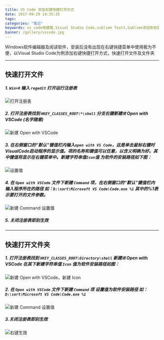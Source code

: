 ```yaml
---
title: VS Code 添加右键快捷打开方式
date: 2017-09-29 14:35:35
tags:
categories: "笔记"
keywords: vs code快捷键,Visual Studio Code,sublime Text3,Sublime添加到右键菜单,将程序添加到右键菜单
banner: /gallery/vscode.jpg
---
```

Windows软件编辑器及阅读软件，安装后没有出现在右键快捷菜单中使用极为不便，以Visual Studio Code为例添加右键快捷打开方式，快速打开文件及文件夹
<!-- more -->


---
## 快速打开文件
##### 1. `Win+R` 输入 `regedit` 打开运行注册表
![打开注册表](https://s1.ax2x.com/2018/01/29/JAUmQ.png)
##### 2. 打开注册表找到 `HKEY_CLASSES_ROOT\*\shell` 分支右键新建`项` Open with VSCode (名字随意)
![新建 Open with VSCode](https://s1.ax2x.com/2018/01/29/JAcnK.png)
##### 3. 在右侧窗口的“默认”键值栏内输入`open with VS Code`，这是单击鼠标右键时VisualCode启动程序的显示值。项的名称和键值可以任意，以含义明确为好。其中键值将显示在右键菜单中。新建字符串值`Icon`值 为软件的安装路径如下图： 
![设置值](https://s1.ax2x.com/2018/01/29/JALiE.png)
##### 4. 在 `Open with VSCode` 文件下新建 `Command` 项，在右侧窗口的“默认”键值栏内输入程序所在的路径 如：`D:\sort\Microsoft VS Code\Code.exe %1` 其中的%1表示要打开的文件参数。
![新建 Command 设置值](https://s1.ax2x.com/2018/01/29/JAaK3.png)
##### 5. 关闭注册表即刻生效

---
## 快速打开文件夹

##### 1. 打开注册表找到 `HKEY_CLASSES_ROOT\Directory\shell` 新建`项` Open with VSCode 在其下新建字符串值 `Icon` 值为软件安装路径如图：
![新建 Open with VSCode，新建 Icon](https://s1.ax2x.com/2018/01/29/JAPbp.png)
##### 2. 在 `Open with VSCode` 文件下新建 `Command` 项 设置值为软件安装路径 如：`D:\sort\Microsoft VS Code\Code.exe %1`
![新建 Command 设置值](https://s1.ax2x.com/2018/01/29/JACWG.png)
##### 3.关闭注册表即刻生效
![右键生效](https://s1.ax2x.com/2018/01/29/JAEcn.png)

